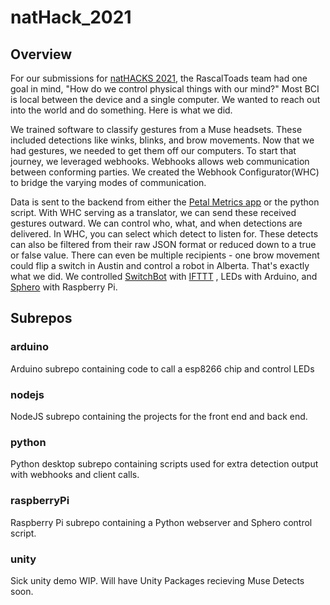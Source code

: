 # natHack_2021

## Overview

For our submissions for [natHACKS 2021](https://nathacks.devpost.com/), the RascalToads team had one goal in mind, "How do we control physical things with our mind?" Most BCI is local between the device and a single computer. We wanted to reach out into the world and do something. Here is what we did.  

We trained software to classify gestures from a Muse headsets. These included detections like winks, blinks, and brow movements. Now that we had gestures, we needed to get them off our computers. To start that journey, we leveraged webhooks. Webhooks allows web communication between conforming parties. We created the Webhook Configurator(WHC) to bridge the varying modes of communication.  

Data is sent to the backend from either the [Petal Metrics app](https://github.com/RascalToads/natHack_2021) or the python script. With WHC serving as a translator, we can send these received gestures outward. We can control who, what, and when detections are delivered. In WHC, you can select which detect to listen for. These detects can also be filtered from their raw JSON format or reduced down to a true or false value. There can even be multiple recipients - one brow movement could flip a switch in Austin and control a robot in Alberta. That's exactly what we did. We controlled [SwitchBot](https://www.switch-bot.com/) with [IFTTT](https://ifttt.com/home) , LEDs with Arduino, and [Sphero](https://sphero.com/) with Raspberry Pi.  

## Subrepos

### arduino

Arduino subrepo containing code to call a esp8266 chip and control LEDs

### nodejs

NodeJS subrepo containing the projects for the front end and back end. 

### python

Python desktop subrepo containing scripts used for extra detection output with webhooks and client calls. 

### raspberryPi

Raspberry Pi subrepo containing a Python webserver and Sphero control script. 

### unity

Sick unity demo WIP. Will have Unity Packages recieving Muse Detects soon. 
